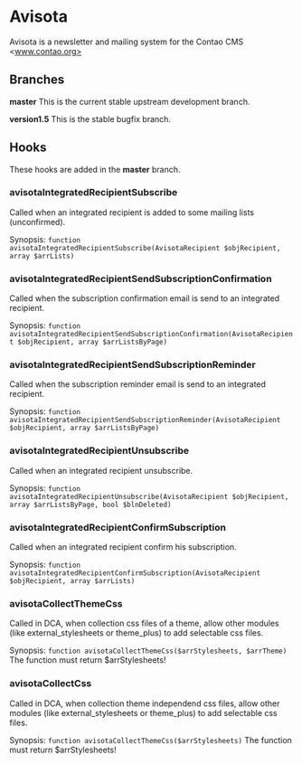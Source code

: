 # Avisota

Avisota is a newsletter and mailing system for the Contao CMS <www.contao.org>

## Branches

**master** This is the current stable upstream development branch.

**version1.5** This is the stable bugfix branch.

## Hooks

These hooks are added in the **master** branch.

### avisotaIntegratedRecipientSubscribe

Called when an integrated recipient is added to some mailing lists (unconfirmed).

Synopsis: `function avisotaIntegratedRecipientSubscribe(AvisotaRecipient $objRecipient, array $arrLists)`

### avisotaIntegratedRecipientSendSubscriptionConfirmation

Called when the subscription confirmation email is send to an integrated recipient.

Synopsis: `function avisotaIntegratedRecipientSendSubscriptionConfirmation(AvisotaRecipient $objRecipient, array $arrListsByPage)`

### avisotaIntegratedRecipientSendSubscriptionReminder

Called when the subscription reminder email is send to an integrated recipient.

Synopsis: `function avisotaIntegratedRecipientSendSubscriptionReminder(AvisotaRecipient $objRecipient, array $arrListsByPage)`

### avisotaIntegratedRecipientUnsubscribe

Called when an integrated recipient unsubscribe.

Synopsis: `function avisotaIntegratedRecipientUnsubscribe(AvisotaRecipient $objRecipient, array $arrListsByPage, bool $blnDeleted)`

### avisotaIntegratedRecipientConfirmSubscription

Called when an integrated recipient confirm his subscription.

Synopsis: `function avisotaIntegratedRecipientConfirmSubscription(AvisotaRecipient $objRecipient, array $arrLists)`

### avisotaCollectThemeCss

Called in DCA, when collection css files of a theme, allow other modules (like external_stylesheets or theme_plus) to add selectable css files.

Synopsis: `function avisotaCollectThemeCss($arrStylesheets, $arrTheme)`
The function must return $arrStylesheets!

### avisotaCollectCss

Called in DCA, when collection theme independend css files, allow other modules (like external_stylesheets or theme_plus) to add selectable css files.

Synopsis: `function avisotaCollectThemeCss($arrStylesheets)`
The function must return $arrStylesheets!


